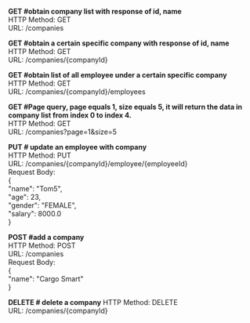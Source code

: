 **GET #obtain company list with response of id, name**  
HTTP Method: GET  
URL: /companies  

**GET #obtain a certain specific company with response of id, name**  
HTTP Method: GET  
URL: /companies/{companyId}  

**GET #obtain list of all employee under a certain specific company**  
HTTP Method: GET  
URL: /companies/{companyId}/employees  

**GET #Page query, page equals 1, size equals 5, it will return the data in company list from index 0 to index 4.**  
HTTP Method: GET  
URL: /companies?page=1&size=5

**PUT # update an employee with company**  
HTTP Method: PUT  
URL: /companies/{companyId}/employee/{employeeId}   
Request Body:  
{  
  "name": "Tom5",  
  "age": 23,  
  "gender": "FEMALE",  
  "salary": 8000.0  
}  

**POST #add a company**  
HTTP Method: POST  
URL: /companies  
Request Body:  
{  
  "name": "Cargo Smart"  
}  

**DELETE # delete a company**
HTTP Method: DELETE  
URL: /companies/{companyId}